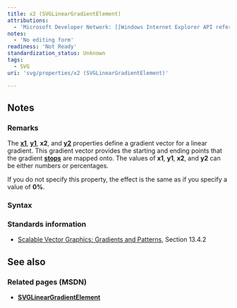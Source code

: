 ```yaml
---
title: x2 (SVGLinearGradientElement)
attributions:
  - 'Microsoft Developer Network: [[Windows Internet Explorer API reference](http://msdn.microsoft.com/en-us/library/ie/hh828809%28v=vs.85%29.aspx) Article]'
notes:
  - 'No editing form'
readiness: 'Not Ready'
standardization_status: Unknown
tags:
  - SVG
uri: 'svg/properties/x2 (SVGLinearGradientElement)'

---
```

## <span>Notes</span>

### <span>Remarks</span>

The [**x1**](/svg/properties/x1_(SVGLinearGradientElement)), [**y1**](/svg/properties/y1_(SVGLinearGradientElement)), **x2**, and [**y2**](/svg/properties/y2_(SVGLinearGradientElement)) properties define a gradient vector for a linear gradient. This gradient vector provides the starting and ending points that the gradient [**stops**](/svg/elements/stop) are mapped onto. The values of **x1**, **y1**, **x2**, and **y2** can be either numbers or percentages.

If you do not specify this property, the effect is the same as if you specify a value of **0%**.

### <span>Syntax</span>

### <span>Standards information</span>

-   [Scalable Vector Graphics: Gradients and Patterns](http://go.microsoft.com/fwlink/p/?linkid=199811), Section 13.4.2

## <span>See also</span>

### <span>Related pages (MSDN)</span>

-   [**SVGLinearGradientElement**](/svg/elements/linearGradient)

